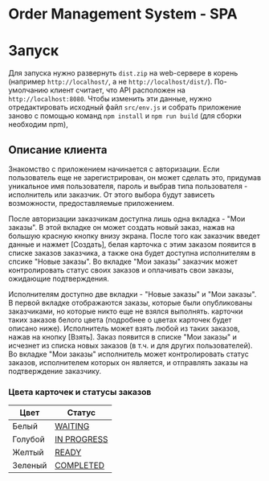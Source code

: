 # Order Management System - SPA

# Запуск
Для запуска нужно развернуть `dist.zip` на web-сервере в корень (например `http://localhost/`, а не 
`http://localhost/dist/`). По-умолчанию клиент считает, что API расположен на `http://localhost:8080`. Чтобы изменить 
эти данные, нужно отредактировать исходный файл `src/env.js` и собрать приложение заново с помощью команд `npm install` 
и `npm run build` (для сборки необходим npm),

## Описание клиента
Знакомство с приложением начинается с авторизации. Если пользователь еще не зарегистрирован, он может сделать это,
придумав уникальное имя пользователя, пароль и выбрав типа пользователя - исполнитель или заказчик. От этого выбора 
будут зависеть возможности, предоставляемые приложением.

После авторизации заказчикам доступна лишь одна вкладка - "Мои заказы". В этой вкладке он может создать новый заказ, 
нажав на большую красную кнопку внизу экрана. После того как заказчик введет данные и нажмет [Создать], белая карточка 
с этим заказом появится в списке заказов заказчика, а также она будет доступна исполнителям в спсике "Новые заказы". Во 
вкладке "Мои заказы" заказчик может контролировать статус своих заказов и оплачивать свои заказы, ожидающие 
подтверждения.

Исполнителям доступно две вкладки - "Новые заказы" и "Мои заказы". В первой вкладке отображаются заказы, которые были 
опубликованы заказчиками, но которые никто еще не взялся выполнять. карточки таких заказов белого цвета (подробнее о 
цветах карточек будет описано ниже). Исполнитель может взять любой из таких заказов, нажав на кнопку [Взять]. Заказ 
появится в списке "Мои заказы" и исчезнет из списка новых заказов (в т.ч. и для других пользователей). Во вкладке "Мои 
заказы" исполнитель может контролировать статус заказов, исполнителем которых он является, и отправлять заказы на 
подтверждение заказчику.

### Цвета карточек и статусы заказов
Цвет|Статус
----|------
Белый|[WAITING](../../../rest-api#waiting)
Голубой|[IN PROGRESS](../../../rest-api#in-progress)
Желтый|[READY](../../../rest-api#ready)
Зеленый|[COMPLETED](../../../rest-api#completed)
